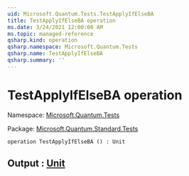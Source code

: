```yaml
---
uid: Microsoft.Quantum.Tests.TestApplyIfElseBA
title: TestApplyIfElseBA operation
ms.date: 3/24/2021 12:00:00 AM
ms.topic: managed-reference
qsharp.kind: operation
qsharp.namespace: Microsoft.Quantum.Tests
qsharp.name: TestApplyIfElseBA
qsharp.summary: ''
---
```


# TestApplyIfElseBA operation

Namespace: [Microsoft.Quantum.Tests](xref:Microsoft.Quantum.Tests)

Package: [Microsoft.Quantum.Standard.Tests](https://nuget.org/packages/Microsoft.Quantum.Standard.Tests)




```qsharp
operation TestApplyIfElseBA () : Unit
```


## Output : [Unit](xref:microsoft.quantum.lang-ref.unit)

